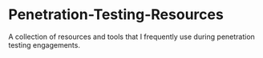 # Penetration-Testing-Resources
A collection of resources and tools that I frequently use during penetration testing engagements.
